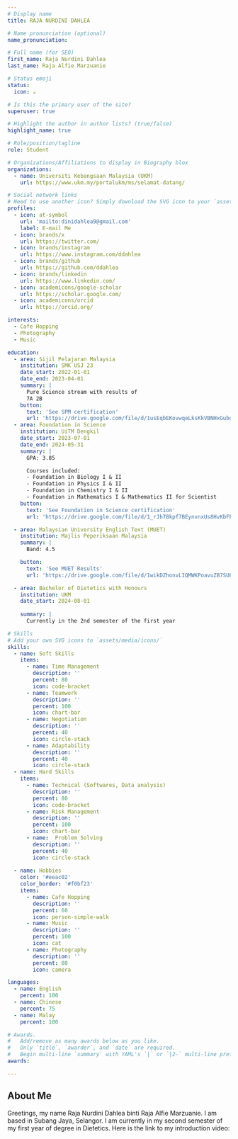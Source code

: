 ```yaml
---
# Display name
title: RAJA NURDINI DAHLEA

# Name pronunciation (optional)
name_pronunciation: 

# Full name (for SEO)
first_name: Raja Nurdini Dahlea
last_name: Raja Alfie Marzuanie

# Status emoji
status:
  icon: ☕️

# Is this the primary user of the site?
superuser: true

# Highlight the author in author lists? (true/false)
highlight_name: true

# Role/position/tagline
role: Student

# Organizations/Affiliations to display in Biography blox
organizations:
  - name: Universiti Kebangsaan Malaysia (UKM)
    url: https://www.ukm.my/portalukm/ms/selamat-datang/

# Social network links
# Need to use another icon? Simply download the SVG icon to your `assets/media/icons/` folder.
profiles:
  - icon: at-symbol
    url: 'mailto:dinidahlea9@gmail.com'
    label: E-mail Me
  - icon: brands/x
    url: https://twitter.com/
  - icon: brands/instagram
    url: https://www.instagram.com/ddahlea
  - icon: brands/github
    url: https://github.com/ddahlea
  - icon: brands/linkedin
    url: https://www.linkedin.com/
  - icon: academicons/google-scholar
    url: https://scholar.google.com/
  - icon: academicons/orcid
    url: https://orcid.org/

interests:
  - Cafe Hopping
  - Photography
  - Music

education:
  - area: Sijil Pelajaran Malaysia
    institution: SMK USJ 23
    date_start: 2022-01-01
    date_end: 2023-04-01
    summary: |
      Pure Science stream with results of 
      7A 2B
    button:
      text: 'See SPM certification'
      url: 'https://drive.google.com/file/d/1usEqbEKovwqeLksKkVBNHxGubgww8mEa/view?usp=drive_link'
  - area: Foundation in Science
    institution: UiTM Dengkil
    date_start: 2023-07-01
    date_end: 2024-05-31
    summary: |
      GPA: 3.85

      Courses included:
      - Foundation in Biology I & II
      - Foundation in Physics I & II
      - Foundation in Chemistry I & II
      - Foundation in Mathematics I & Mathematics II for Scientist
    button:
      text: 'See Foundation in Science certification'
      url: 'https://drive.google.com/file/d/1_rJh78kpf7BEynxnxUs8HvKbFPtsAv81/view?usp=sharing'

  - area: Malaysian University English Text (MUET)
    institution: Majlis Peperiksaan Malaysia
    summary: |
      Band: 4.5

    button:
      text: 'See MUET Results'
      url: 'https://drive.google.com/file/d/1wikDZhonvLIQMWKPoavuZB7SU8saKfvW/view?usp=sharing'

  - area: Bachelor of Dietetics with Honours
    institution: UKM
    date_start: 2024-08-01
    
    summary: |
      Currently in the 2nd semester of the first year

# Skills
# Add your own SVG icons to `assets/media/icons/`
skills:
  - name: Soft Skills
    items:
      - name: Time Management
        description: ''
        percent: 80
        icon: code-bracket
      - name: Teamwork
        description: ''
        percent: 100
        icon: chart-bar
      - name: Negotiation
        description: ''
        percent: 40
        icon: circle-stack
      - name: Adaptability
        description: ''
        percent: 40
        icon: circle-stack
  - name: Hard Skills
    items:
      - name: Technical (Softwares, Data analysis)
        description: ''
        percent: 80
        icon: code-bracket
      - name: Risk Management
        description: ''
        percent: 100
        icon: chart-bar
      - name:  Problem Solving
        description: ''
        percent: 40
        icon: circle-stack
      
  - name: Hobbies
    color: '#eeac02'
    color_border: '#f0bf23'
    items:
      - name: Cafe Hopping
        description: ''
        percent: 60
        icon: person-simple-walk
      - name: Music
        description: ''
        percent: 100
        icon: cat
      - name: Photography
        description: ''
        percent: 80
        icon: camera

languages:
  - name: English
    percent: 100
  - name: Chinese
    percent: 75
  - name: Malay
    percent: 100

# Awards.
#   Add/remove as many awards below as you like.
#   Only `title`, `awarder`, and `date` are required.
#   Begin multi-line `summary` with YAML's `|` or `|2-` multi-line prefix and indent 2 spaces below.
awards:

---
```

## About Me
Greetings, my name Raja Nurdini Dahlea binti Raja Alfie Marzuanie.
I am based in Subang Jaya, Selangor. I am currently in my second semester of my first year of degree in Dietetics. Here is the link to my introduction video:

